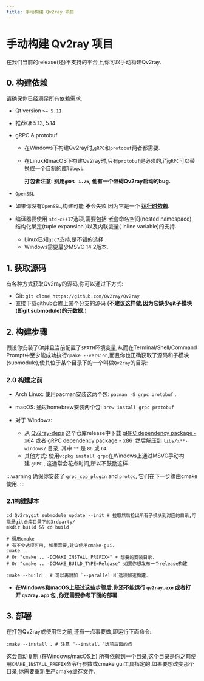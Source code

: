 ```yaml
---
title: 手动构建 Qv2ray 项目
---
```


# 手动构建 Qv2ray 项目

在我们当前的release(还)不支持的平台上,你可以手动构建Qv2ray.

## 0. 构建依赖

请确保你已经满足所有依赖需求.

- Qt version `>= 5.11`

- 推荐Qt 5.13, 5.14 

- gRPC & protobuf
  
  - 在Windows下构建Qv2ray时,`gRPC`和`protobuf`两者都需要.
  
  - 在Linux和macOS下构建Qv2ray时,只有`protobuf`是必须的,而`gRPC`可以替换成一个自制的库`libqvb`.
  
    **打包者注意: 别用`gRPC 1.26`, 他有一个阻碍Qv2ray启动的bug.**

- `OpenSSL`

- 如果你没有`OpenSSL`,构建可能 **不**会失败 因为它是一个 **<u>运行时依赖</u>**.

- 编译器要使用 `std-c++17`选项,需要包括 嵌套命名空间(nested namespace), 结构化绑定(tuple expansion )以及内联变量( inline variable)的支持.
  
  - Linux已知`gcc7`支持,是不错的选择 .
  - Windows需要最少MSVC 14.2版本.

## 1. 获取源码

有各种方式获取Qv2ray的源码,你可以通过下方式:

- Git: `git clone https://github.com/Qv2ray/Qv2ray`
- 直接下载github仓库上某个分支的源码 (**不建议这样做,因为它缺少git子模块(即git submodule)的元数据.**)

## 2. 构建步骤

假设你安装了Qt并且当前配置了`$PATH`环境变量,从而在Terminal/Shell/Command Prompt中至少能成功执行`qmake --version`,而且你也正确获取了源码和子模块 (submodule),使其位于某个目录下的一个叫做`Qv2ray`的目录:

### 2.0 构建之前

- Arch Linux: 使用pacman安装这两个包: `pacman -S grpc protobuf` .

- macOS: 通过homebrew安装两个包: `brew install grpc protobuf`

- 对于 Windows:
  
  - 从 [Qv2ray-deps](https://github.com/Qv2ray/Qv2ray-deps) 这个仓库release中下载 [gRPC dependency package - x64](https://github.com/Qv2ray/Qv2ray-deps/releases/download/release/Qv2ray-deps-grpc-x64-windows.7z) 或者 [gRPC dependency package - x86](https://github.com/Qv2ray/Qv2ray-deps/releases/download/release/Qv2ray-deps-grpc-x86-windows.7z)  然后解压到 `libs/x**-windows/` 目录, 其中 `**` 是 `86` 或 `64`.
  - 其他方式: 使用`vcpkg install grpc`在Windows上通过MSVC手动构建 `gRPC` , 这通常会花点时间,所以不鼓励这样.

:::warning
确保你安装了 `grpc_cpp_plugin` and `protoc`, 它们在下一步骤由cmake使用.
:::

### 2.1构建脚本

```shell
cd Qv2raygit submodule update --init # 拉取然后检出所有子模块到对应的目录,可能是git仓库目录下的3rdparty/
mkdir build && cd build

# 调用cmake
# 有不少选项可用, 如果需要,建议使用cmake-gui.
cmake .. 
# Or "cmake .. -DCMAKE_INSTALL_PREFIX=" + 想要的安装目录.
# Or "cmake .. -DCMAKE_BUILD_TYPE=Release" 如果你想发布一个release构建

cmake --build . # 可以再附加 `--parallel N`选项加速构建.
```

- **在Windows和macOS上经过这些步骤后,你还不能运行 `qv2ray.exe` 或者打开 `qv2ray.app` 包 ,你还需要参考下面的部署.**

## 3. 部署

在打包Qv2ray或使用它之前,还有一点事要做,即运行下面命令:

```shell
cmake --install . # 注意 "--install "选项后面的点
```

这会自动复制 (在Windows/macOS上) 所有依赖到一个目录,这个目录是你之前使用`CMAKE_INSTALL_PREFIX`命令行参数或cmake gui工具指定的.如果要想改变那个目录,你需要重新生产cmake缓存文件.
